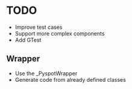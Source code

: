 # TODO

- Improve test cases
- Support more complex components
- Add GTest

## Wrapper

- Use the _PyspotWrapper
- Generate code from already defined classes
